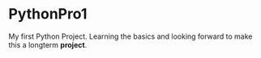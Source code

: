 # PythonPro1
My first Python Project. Learning the basics and looking forward to make this a longterm <strong>project</strong>.
